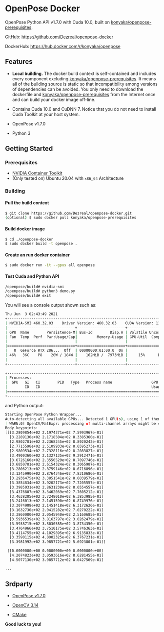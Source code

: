 # OpenPose Docker

OpenPose Python API v1.7.0 with Cuda 10.0, built on [konyaka/openpose-prerequisites](https://hub.docker.com/r/konyaka/openpose-prerequisites).

GitHub: https://github.com/Dezreal/openpose-docker

DockerHub: https://hub.docker.com/r/konyaka/openpose

## Features

- **Local building.** The docker build context is self-contained and includes every component excluding [konyaka/openpose-prerequisites](https://hub.docker.com/r/konyaka/openpose-prerequisites). It means all of the building source is static so that incompatibility among versions of dependencies can be avoided. You only need to download the dockerfile and [konyaka/openpose-prerequisites](https://hub.docker.com/r/konyaka/openpose-prerequisites) from the Internet once and can build your docker image off-line.

- Contains Cuda 10.0 and CuDNN 7. Notice that you do not need to install Cuda Toolkit at your host system.

- OpenPose v1.7.0

- Python 3

## Getting Started

### Prerequisites

- [NVIDIA Container Toolkit](https://github.com/NVIDIA/nvidia-docker)
- (Only tested on) Ubuntu 20.04 with `x86_64` Architecture

### Building

#### Pull the build context

```bash
$ git clone https://github.com/Dezreal/openpose-docker.git
(optional) $ sudo docker pull konyaka/openpose-prerequisites
```

#### Build docker image

```bash
$ cd ./openpose-docker
$ sudo docker build -t openpose .
```

#### Create an run docker container

```bash
$ sudo docker run -it --gpus all openpose
```

#### Test Cuda and Python API

```bash
/openpose/build# nvidia-smi
/openpose/build# python3 demo.py
/openpose/build# exit
```

You will see a console output shown such as:

```bash
Thu Jun  3 02:43:49 2021       
+-----------------------------------------------------------------------------+
| NVIDIA-SMI 460.32.03    Driver Version: 460.32.03    CUDA Version: 11.2     |
|-------------------------------+----------------------+----------------------+
| GPU  Name        Persistence-M| Bus-Id        Disp.A | Volatile Uncorr. ECC |
| Fan  Temp  Perf  Pwr:Usage/Cap|         Memory-Usage | GPU-Util  Compute M. |
|                               |                      |               MIG M. |
|===============================+======================+======================|
|   0  GeForce RTX 206...  Off  | 00000000:01:00.0  On |                  N/A |
| 46%   36C    P8    20W / 184W |    162MiB /  7973MiB |     15%      Default |
|                               |                      |                  N/A |
+-------------------------------+----------------------+----------------------+
                                                                               
+-----------------------------------------------------------------------------+
| Processes:                                                                  |
|  GPU   GI   CI        PID   Type   Process name                  GPU Memory |
|        ID   ID                                                   Usage      |
|=============================================================================|
+-----------------------------------------------------------------------------+


```

and Python output:

```bash
Starting OpenPose Python Wrapper...
Auto-detecting all available GPUs... Detected 1 GPU(s), using 1 of them starting at GPU 0.
[ WARN:0] OpenCV/MatExpr: processing of multi-channel arrays might be changed in the future: https://github.com/opencv/opencv/issues/16739
Body keypoints: 
[[[3.2809854e+02 2.1974371e+02 7.5993967e-01]
  [3.2289130e+02 2.1718504e+02 8.3385360e-01]
  [2.9802701e+02 2.2368245e+02 8.8920242e-01]
  [2.7715598e+02 2.5109933e+02 8.6595273e-01]
  [2.9809534e+02 2.7328116e+02 8.2083827e-01]
  [3.4900360e+02 2.1327135e+02 9.2912471e-01]
  [3.6726160e+02 2.3550529e+02 8.7097746e-01]
  [3.6850781e+02 2.6154324e+02 8.3065987e-01]
  [3.2806213e+02 2.8759146e+02 8.6716896e-01]
  [3.1245990e+02 2.8764346e+02 7.8310686e-01]
  [3.2936475e+02 3.3851541e+02 8.6039579e-01]
  [3.3854834e+02 3.9202173e+02 7.7205557e-01]
  [3.3985031e+02 2.8631238e+02 8.6554557e-01]
  [3.4376807e+02 3.3462039e+02 7.7605212e-01]
  [3.4638205e+02 3.7248010e+02 6.3853985e-01]
  [3.2416013e+02 2.1451590e+02 6.8749976e-01]
  [3.3074908e+02 2.1451418e+02 6.3172626e-01]
  [3.1632730e+02 2.0415282e+02 7.0270222e-01]
  [3.3860080e+02 2.0545940e+02 2.5160685e-01]
  [3.5936539e+02 3.8163797e+02 3.0262479e-01]
  [3.5938715e+02 3.8030585e+02 3.8734350e-01]
  [3.4764966e+02 3.7510175e+02 3.5746363e-01]
  [3.4114755e+02 4.1029895e+02 6.9135833e-01]
  [3.3590115e+02 4.0902325e+02 6.3767231e-01]
  [3.3981992e+02 3.9857721e+02 5.6923801e-01]]

 [[0.0000000e+00 0.0000000e+00 0.0000000e+00]
  [4.2074823e+02 3.0593616e+02 8.6281455e-01]
  [4.5077130e+02 3.0857712e+02 8.0427569e-01]

...

```

## 3rdparty

- [OpenPose v1.7.0](https://github.com/CMU-Perceptual-Computing-Lab/openpose)

- [OpenCV 3.14](https://github.com/opencv/opencv/releases/tag/3.4.14)

- [CMake](https://cmake.org/download/)

**Good luck to you!**

